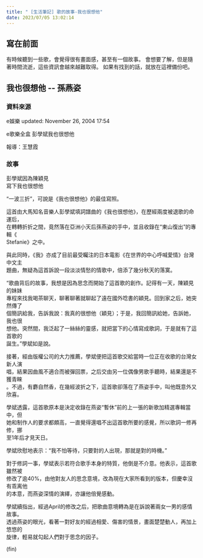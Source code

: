 ```yaml
---
title: " [生活筆記] 歌的故事-我也很想他"
date: 2023/07/05 13:02:14
---
```


## 寫在前面

有時候聽到一些歌，會覺得很有畫面感，甚至有一個故事。
會想要了解，但是隨著時間流逝，這些資訊會越來越難取得。
如果有找到的話，就放在這裡備份吧。

## 我也很想他 -- 孫燕姿

### 資料來源

e娛樂 updated: November 26, 2004 17:54

e歌樂全盒
彭學斌我也很想他

報導：王慧霞

### 故事

彭學斌因為陳穎見  
寫下我也很想他  

“一波三折”，可說是《我也很想他》的最佳寫照。  

這首由大馬知名音樂人彭學斌填詞譜曲的《我也很想他》，在歷經兩度被退歌的命運后，  
在轉轉折折之間，竟然落在亞洲小天后孫燕姿的手中，並且收錄在“東山復出”的專輯《  
Stefanie》之中。  

與此同時，《我》亦成了目前最受矚注的日本電影《在世界的中心呼喊愛情》台灣中文主  
題曲，無疑為這首訴說一段淡淡情愁的情歌中，倍添了幾分秋天的落寞。  

“歌曲背后的故事，我想是因為思念而開始了這首歌的創作。記得有一天，陳穎見的妹妹  
專程來找我喝茶聊天，聊著聊著就聊起了遠在國外唸書的穎見。回到家之后，她突然傳了  
個簡訊給我，告訴我說：我真的很想他（穎見）；于是，我回簡訊給她，告訴她，我也很  
想他。突然間，我泛起了一絲絲的靈感，就把當下的心情寫成歌詞，于是就有了這首歌的  
誕生。”學斌如是說。  

接著，經由版權公司的大力推薦，學斌便把這首歌交給當時一位正在收歌的台灣女新人演  
唱，結果因曲風不適合而被彈回票，之后交由另一位偶像男歌手聽時，結果還是不獲青睞  
。不過，有麝自然香，在幾經波折之下，這首歌卻落在了燕姿手中，叫他既意外又欣喜。  

學斌透露，這首歌原本是決定收錄在燕姿“暫休”前的上一張的新歌加精選專輯當中，但  
她和制作人的要求都頗高，一直覺得還唱不出這首歌所要的感覺，所以歌詞一修再修，挪  
至1年后才見天日。  

學斌欣慰地表示：“我不怕等待，只要對的人出現，那就是對的時機。”  

對于修詞一事，學斌表示若符合歌手本身的特質，他倒是不介意。他表示，這首歌雖然被  
修改了逾40%，由他對友人的思念意境，改為現在大家所看到的版本，但慶幸沒有乖离他  
的本意，而燕姿深情的演繹，亦讓他倍覺感動。  

學斌續指出，經過April的修改之后，把歌曲意境轉為是在訴說著兩女一男的感情故事。  
透過燕姿的眼光，看著一對好友的經過相愛、傷害的情景，畫面楚楚動人，再加上悠悠的  
旋律，輕易就勾起人們對于思念的因子。  

(fin)
